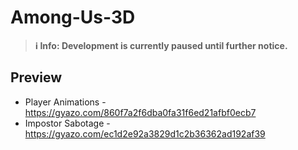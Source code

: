 # Among-Us-3D

> **ℹ️ Info: Development is currently paused until further notice.**

## Preview
- Player Animations - https://gyazo.com/860f7a2f6dba0fa31f6ed21afbf0ecb7
- Impostor Sabotage - https://gyazo.com/ec1d2e92a3829d1c2b36362ad192af39

